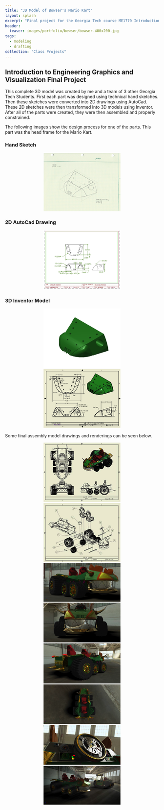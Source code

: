 ```yaml
---
title: "3D Model of Bowser's Mario Kart"
layout: splash
excerpt: "Final project for the Georgia Tech course ME1770 Introduction to Engineering Graphics"
header:
  teaser: images/portfolio/bowser/bowser-400x200.jpg
tags: 
  - modeling
  - drafting
collection: "Class Projects"
---
```


## Introduction to Engineering Graphics and Visualization Final Project

This complete 3D model was created by me and a team of 3 other Georgia Tech Students. First each part was designed using technical hand sketches. Then these sketches were converted into 2D drawings using AutoCad. These 2D sketches were then transformed into 3D models using Inventor. After all of the parts were created, they were then assembled and properly constrained. 

The following images show the design process for one of the parts. This part was the head frame for the Mario Kart.

### Hand Sketch
<div style="text-align:center">
	<img style="height: 50%; width: 50%;" src="/images/portfolio/bowser/sketch.png" />
</div>

### 2D AutoCad Drawing
<div style="text-align:center">
	<img style="height: 50%; width: 50%;" src="/images/portfolio/bowser/2D.png" />
</div>


### 3D Inventor Model
<div style="text-align:center">
	<img style="height: 50%; width: 50%;" src="/images/portfolio/bowser/3D.png" />
	<img style="height: 50%; width: 50%;" src="/images/portfolio/bowser/drawing.png" />
</div>

Some final assembly model drawings and renderings can be seen below.
<div style="text-align:center">
	<img style="height: 50%; width: 50%;" src="/images/portfolio/bowser/drawing1.png" />
	<img style="height: 50%; width: 50%;" src="/images/portfolio/bowser/drawing2.png" />
	<img style="height: 50%; width: 50%;" src="/images/portfolio/bowser/bowser.jpg" />
	<img style="height: 50%; width: 50%;" src="/images/portfolio/bowser/front.png" />
	<img style="height: 50%; width: 50%;" src="/images/portfolio/bowser/back.png" />
	<img style="height: 50%; width: 50%;" src="/images/portfolio/bowser/top.png" />
	<img style="height: 50%; width: 50%;" src="/images/portfolio/bowser/steering_wheel.png" />
	<img style="height: 50%; width: 50%;" src="/images/portfolio/bowser/warehouse.png" />
</div>